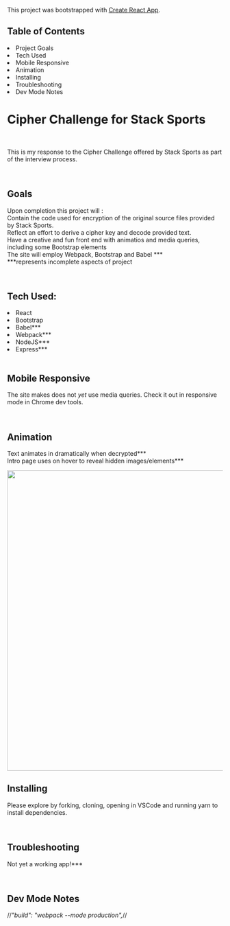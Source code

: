 This project was bootstrapped with [Create React App](https://github.com/facebookincubator/create-react-app).

## Table of Contents
<li>Project Goals</li>
<li>Tech Used</li>
<li>Mobile Responsive</li>
<li>Animation</li>
<li>Installing</li>
<li>Troubleshooting</li>
<li>Dev Mode Notes</li>

# Cipher Challenge for Stack Sports

<br>

This is my response to the Cipher Challenge offered by Stack Sports as part of the interview process. 

<br>

## Goals

Upon completion this project will : <br>
Contain the code used for encryption of the original source files provided by Stack Sports.<br>
Reflect an effort to derive a cipher key and decode provided text.<br>
Have a creative and fun front end with animatios and media queries, including some Bootstrap elements <br>
The site will employ Webpack, Bootstrap and Babel *** <br>
***represents incomplete aspects of project

<br>

## Tech Used:

<li>React</li>
<li>Bootstrap</li>
<li>Babel***</li>
<li>Webpack***</li> 
<li>NodeJS***</li>
<li>Express***</li>

<br>

## Mobile Responsive

The site makes does not *yet* use media queries. Check it out in responsive mode in Chrome dev tools. 

<br>

## Animation 

Text animates in dramatically when decrypted*** <br>
Intro page uses on hover to reveal hidden images/elements***

<p align="center">
    <img src="https://cdn-images-1.medium.com/max/1600/1*FCZMG2AgKPDXqXyOtV4faA.png" width="700">
</p> 


## Installing

Please explore by forking, cloning, opening in VSCode and running yarn to install dependencies.

<br>

## Troubleshooting

Not yet a working app!***

<br>

## Dev Mode Notes

 //*"build": "webpack --mode production",*//

<br>

